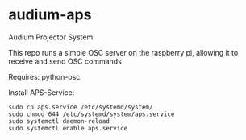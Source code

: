 # audium-aps
 Audium Projector System

This repo runs a simple OSC server on the raspberry pi, allowing it to receive and send OSC commands

Requires: python-osc

Install APS-Service: 
```
sudo cp aps.service /etc/systemd/system/
sudo chmod 644 /etc/systemd/system/aps.service
sudo systemctl daemon-reload
sudo systemctl enable aps.service
```